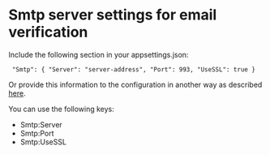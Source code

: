 # Smtp server settings for email verification

Include the following section in your appsettings.json:

 `  "Smtp":
    {
       "Server": "server-address",
       "Port": 993,
       "UseSSL": true
    } `

Or provide this information to the configuration in another way as described [here](https://docs.microsoft.com/en-us/aspnet/core/fundamentals/configuration/?view=aspnetcore-2.1).

You can use the following keys:

* Smtp:Server
* Smtp:Port
* Smtp:UseSSL